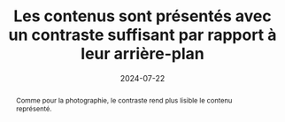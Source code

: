---
title: Les contenus sont présentés avec un contraste suffisant par rapport à leur arrière-plan
abstract: Comme pour la photographie, le contraste rend plus lisible le contenu représenté.
categories: 
    - "mise en forme"
agrege: O4177-E057
opquast: '4 177'
indiceebook: '57'
description: "Règle n°57"
before: "56"
weight: "057"
after: "58"
actif: '1'
layout: rules
date: 2024-07-22
tags: 
    - "accessibilité"
    - "Utilisabilité"
objectif: 
    - "Permettre une bonne lisibilité des contenus."
    - "Limiter la décharge mentale lors de la consultation."
    - "Améliorer l’accessibilité des contenus aux personnes handicapées."
Meo: 
    - "Veiller à conserver un ratio de contraste minimal de 3:1 entre le texte et son arrière-plan, tel qu'il peut être mesuré via l'algorithme WCAG2.0"
Controle: 
    - "Soit en amont (au moment de la conception du livre numérique)&nbsp;: Repérer les contenus dont la différence de contraste/luminosité avec leur arrière-plan est potentiellement insuffisante ; Utiliser un outil du type Colour Contrast Analyzer pour calculer le ratio de contraste&nbsp;: cliquer sur Luminosité et relever la couleur du premier plan puis celle du second plan dans les champs dédiés ; Vérifier que le ratio de contraste relevé est supérieur ou égal à 3:1"
    - "Soit en aval&nbsp;: Utiliser ACE et son rapport d’erreur. Vérifier le cas échéant l’onglet « Erreurs » et chercher « color-contrast ». Suivre la procédure décrite ci-dessus. "
    - ""
epubcheck: 
ace: true
humancheck: true
ReadiumGoToolkit: 
Source: 
    - "Opquast"
Referentiel: 
    - "[Web Content Accessibility Guidelines (WCAG) 1.4.3 Contrast (Minimum) (Level AA)](https://www.w3.org/TR/WCAG22/#contrast-minimum)"
steps: 
    - "Projet éditorial"
    - ""
---
